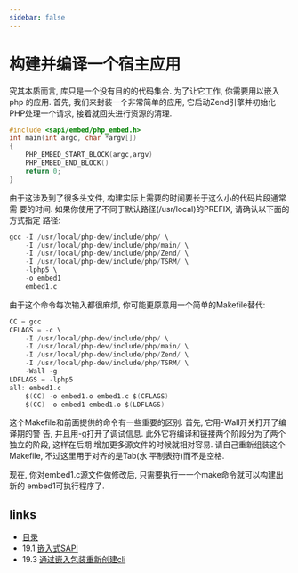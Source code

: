```yaml
---
sidebar: false
---
```


# 构建并编译一个宿主应用

究其本质而言, 库只是⼀个没有目的的代码集合. 为了让它工作, 你需要用以嵌入php 的应用. 首先, 我们来封装⼀个非常简单的应用, 它启动Zend引擎并初始化PHP处理⼀个请求, 接着就回头进行资源的清理.

````c
#include <sapi/embed/php_embed.h>
int main(int argc, char *argv[])
{
    PHP_EMBED_START_BLOCK(argc,argv)
    PHP_EMBED_END_BLOCK()
	return 0; 
}
````

由于这涉及到了很多头文件, 构建实际上需要的时间要长于这么小的代码片段通常需 要的时间. 如果你使用了不同于默认路径(/usr/local)的PREFIX, 请确认以下面的方式指定 路径:

````c
gcc -I /usr/local/php-dev/include/php/ \
	-I /usr/local/php-dev/include/php/main/ \
	-I /usr/local/php-dev/include/php/Zend/ \
	-I /usr/local/php-dev/include/php/TSRM/ \
	-lphp5 \
	-o embed1
	embed1.c
````

由于这个命令每次输入都很麻烦, 你可能更原意用一个简单的Makefile替代:

````c
CC = gcc
CFLAGS = -c \
    -I /usr/local/php-dev/include/php/ \
    -I /usr/local/php-dev/include/php/main/ \
    -I /usr/local/php-dev/include/php/Zend/ \
    -I /usr/local/php-dev/include/php/TSRM/ \
    -Wall -g
LDFLAGS = -lphp5
all: embed1.c
    $(CC) -o embed1.o embed1.c $(CFLAGS)
    $(CC) -o embed1 embed1.o $(LDFLAGS)
````

这个Makefile和前面提供的命令有⼀些重要的区别. 首先, 它用-Wall开关打开了编译期的警 告, 并且用-g打开了调试信息. 此外它将编译和链接两个阶段分为了两个独立的阶段, 这样在后期 增加更多源文件的时候就相对容易. 请自己重新组装这个Makefile, 不过这里用于对齐的是Tab(水 平制表符)而不是空格.

现在, 你对embed1.c源文件做修改后, 只需要执行⼀一个make命令就可以构建出新的 embed1可执行程序了.

## links
   * [目录](<preface.md>)
   * 19.1 [嵌入式SAPI](<19.1.md>)
   * 19.3 [通过嵌入包装重新创建cli](<19.3.md>)
